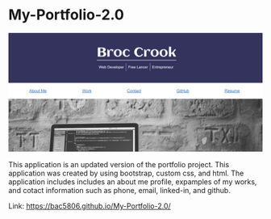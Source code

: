 # My-Portfolio-2.0


![alt text](assets/images/my-portfolio.png)

This application is an updated version of the portfolio project. This application was created by using bootstrap, custom css, and html. The application includes includes an about me profile, expamples of my works, and cotact information such as phone, email, linked-in, and github. 

Link: https://bac5806.github.io/My-Portfolio-2.0/ 